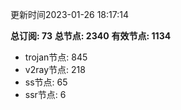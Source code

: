 更新时间2023-01-26 18:17:14

**总订阅: 73**
**总节点: 2340**
**有效节点: 1134**
- trojan节点: 845
- v2ray节点: 218
- ss节点: 65
- ssr节点: 6
